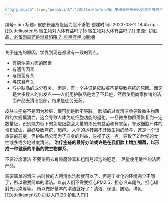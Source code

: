 ```yaml
---
{"dg-publish":true,"permalink":"/Zettelkasten/5m 皮肤长痤疮是因为脸不够脏/","dgPassFrontmatter":true}
---
```


编号:: 5m
标题:: 皮肤长痤疮是因为脸不够脏
创建时间:: 2023-03-11 18:45
up:: [[Zettelkasten/5 微生物对人体有益吗？\|5 微生物对人体有益吗？]]
来源:: [护肤品，必备刚需还是消费陷阱？_哔哩哔哩_bilibili](https://www.bilibili.com/list/watchlater?bvid=BV1Q54y1T7cH&oid=865635956)

---

关于痤疮的原因，学界到现在都没有一致的观点。
- 有荷尔蒙方面的因素
- 有遗传因素
- 与细菌有关
- 与饮食有关
- 与护肤品的成分有关。
但是，有一个共识是皮肤脏不是导致痤疮的原因。而这是大多数人的出发点——人们用护肤品是为了不起痘，然后使用商家推销的洁面产品去清洁脸部，结果是徒劳无获。

皮肤长痤疮不是因为脸脏，很可能是脸不够脏。
脸部的过度清洁会导致微生物菌群的大规模消亡，这会导致人体免疫细胞功能的退化。一旦微生物群落恢复到一定数量级，识别能力低下的免疫细胞会大量的杀死有益菌和有害菌，导致细胞尸体的堆积成山，最终导致痤疮，起痘。
人体的运转离不开微生物的参与，这是一个很重要的前提，但护肤品公司为了自身的利益，忽视了这一点，导致了21世纪的女性或多或少地过度清洁。
**治疗痤疮的最好办法或许是在我们脸上增加细菌，以形成一种健康的平衡的微生物群系**。

不要过度清洁
不要使用去角质磨砂膏和粗糙易起泡的肥皂。
尽量使用酸性的洁面产品。

需要简单的清洁
古时候的人用清水洗脸就可以了，但是工业化的环境完全不同了，所以需要简单的清洁。以前人们不需要担心PM2.5，担心汽车尾气，担心辐射光污染等等。
所以做好基本的清洁就好了：清洁、保湿、防晒，详见[[Zettelkasten/20 护肤入门\|20 护肤入门]]


